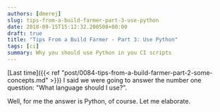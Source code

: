 ```yaml
---
authors: [dmerej]
slug: tips-from-a-build-farmer-part-3-use-python
date: 2018-09-15T15:12:32.200508+00:00
draft: true
title: "Tips From a Build Farmer - Part 3: Use Python"
tags: [ci]
summary: Why you should use Python in you CI scripts
---
```


[Last time]({{< ref "post/0084-tips-from-a-build-farmer-part-2-some-concepts.md" >}}) I said we were going to answer the number one question: "What language should I use?".

Well, for me the answer is Python, of course. Let me elaborate.
